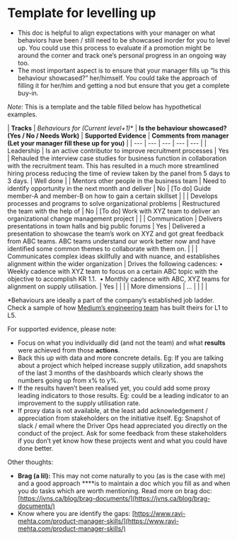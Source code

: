 # Template for levelling up

- This doc is helpful to align expectations with your manager on what behaviors have been / still need to be showcased inorder for you to level up. You could use this process to evaluate if a promotion might be around the corner and track one’s personal progress in an ongoing way too.
- The most important aspect is to ensure that your manager fills up “Is this behaviour showcased?” her/himself. You could take the approach of filling it for her/him and getting a nod but ensure that you get a complete buy-in.

*Note*: This is a template and the table filled below has hypothetical examples.

| **Tracks** | **Behaviours* for (Current level+1)** | **Is the behaviour showcased?** 
**(Yes / No / Needs Work)** | **Supported Evidence**  | **Comments from manager (Let your manager fill these up for you)** |
| --- | --- | --- | --- | --- |
| Leadership | Is an active contributor to improve recruitment processes | Yes | Rehauled the interview case studies for business function in collaboration with the recruitment team. This has resulted in a much more streamlined hiring process reducing the time of review taken by the panel from 5 days to 3 days. | Well done |
| Mentors other people in the business team | Need to identify opportunity in the next month and deliver | No | [To do] Guide member-A and member-B on how to gain a certain skillset |  |
| Develops processes and programs to solve organizational problems | Restructured the team with the help of | No | [To do] Work with XYZ team to deliver an organizational change management project |  |
| Communication | Delivers presentations in town halls and big public forums | Yes | Delivered a presentation to showcase the team’s work on XYZ and got great feedback from ABC teams. ABC teams understand our work better now and have identified some common themes to collaborate with them on. |  |
| Communicates complex ideas skillfully and with nuance, and establishes alignment within the wider organization | Drives the following cadences:
• Weekly cadence with XYZ team to focus on a certain ABC topic with the objective to accomplish KR 1.1. 
• Monthly cadence with ABC, XYZ teams for alignment on supply utilisation. | Yes |  |  |
| More dimensions | … |  |  |  |

*Behaviours are ideally a part of the company’s established job ladder. Check a sample of how [Medium’s engineering team](https://docs.google.com/spreadsheets/d/1EO-Dbsayn8Nz9Ii3MKcwRbt-EIJ2MjQdpoyhh0tBdZk/edit#gid=1098466721) has built theirs for L1 to L5. 

For supported evidence, please note:

- Focus on what you individually did (and not the team) and what **results** were achieved from those **actions**.
- Back this up with data and more concrete details. Eg: If you are talking about a project which helped increase supply utilization, add snapshots of the last 3 months of the dashboards which clearly shows the numbers going up from x% to y%.
- If the results haven’t been realised yet, you could add some proxy leading indicators to those results. Eg: could be a leading indicator to an improvement to the supply utilisation rate.
- If proxy data is not available, at the least add acknowledgement / appreciation from stakeholders on the initiative itself. Eg: Snapshot of slack / email where the Driver Ops head appreciated you directly on the conduct of the project. Ask for some feedback from these stakeholders if you don’t yet know how these projects went and what you could have done better.

Other thoughts:

- **Brag (a lil):** This may not come naturally to you (as is the case with me) and a good approach ****is to maintain a doc which you fill as and when you do tasks which are worth mentioning. Read more on brag doc: [https://jvns.ca/blog/brag-documents/](https://jvns.ca/blog/brag-documents/)
- Know where you are identify the gaps: [https://www.ravi-mehta.com/product-manager-skills/](https://www.ravi-mehta.com/product-manager-skills/)